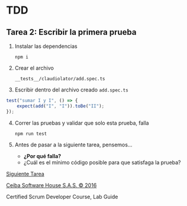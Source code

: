 # TDD

## Tarea 2: Escribir la primera prueba

1. Instalar las dependencias

    `npm i`

2. Crear el archivo

    `__tests__/claudiolator/add.spec.ts`

3. Escribir dentro del archivo creado `add.spec.ts`

```javascript
test("sumar I y I", () => {
	expect(add("I", "I")).toBe("II");
});
```

4. Correr las pruebas y validar que solo esta prueba, falla

    `npm run test`

5. Antes de pasar a la siguiente tarea, pensemos...
    - **¿Por qué falla?**
    - ¿Cuál es el mínimo código posible para que satisfaga la prueba?

[Siguiente Tarea](https://github.com/alexanderjaramilloceiba/tdd-nodejs/tree/workshop-detail/3/workshop)

[Ceiba Software House S.A.S. © 2016](https://www.ceiba.com.co/)

Certified Scrum Developer Course, Lab Guide
